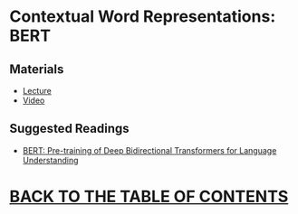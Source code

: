 #  	Contextual Word Representations: BERT

## Materials

* [Lecture]()
* [Video](https://www.youtube.com/watch?v=S-CspeZ8FHc&list=PLoROMvodv4rOhcuXMZkNm7j3fVwBBY42z&index=14&t=0s)

## Suggested Readings

* [BERT: Pre-training of Deep Bidirectional Transformers for Language Understanding]()

# [BACK TO THE TABLE OF CONTENTS](https://github.com/robertlakatos/natural-language-processing/blob/master/README.md)